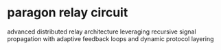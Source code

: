 # paragon relay circuit
advanced distributed relay architecture leveraging recursive signal propagation with adaptive feedback loops and dynamic protocol layering
